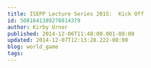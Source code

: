 ```yaml
---
title: ISEPP Lecture Series 2015:  Kick Off
id: 5081641389270814379
author: Kirby Urner
published: 2014-12-06T11:48:00.001-08:00
updated: 2014-12-07T12:13:28.222-08:00
blog: world_game
tags: 
---
```


